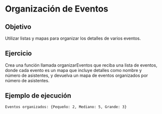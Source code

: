 # Organización de Eventos

## Objetivo

Utilizar listas y mapas para organizar los detalles de varios eventos.

## Ejercicio

Crea una función llamada organizarEventos que reciba una lista de eventos, donde cada evento es un mapa que incluye detalles como nombre y número de asistentes, y devuelva un mapa de eventos organizados por número de asistentes.

## Ejemplo de ejecución

~~~sh
Eventos organizados: {Pequeño: 2, Mediano: 5, Grande: 3}
~~~